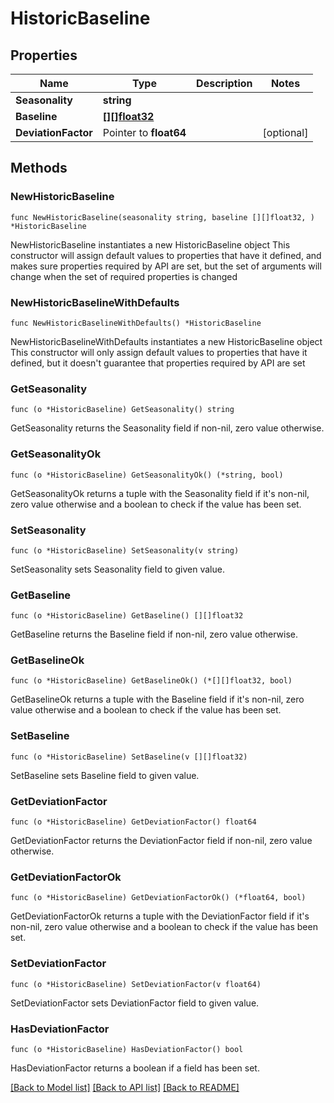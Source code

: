 # HistoricBaseline

## Properties

Name | Type | Description | Notes
------------ | ------------- | ------------- | -------------
**Seasonality** | **string** |  | 
**Baseline** | [**[][]float32**](array.md) |  | 
**DeviationFactor** | Pointer to **float64** |  | [optional] 

## Methods

### NewHistoricBaseline

`func NewHistoricBaseline(seasonality string, baseline [][]float32, ) *HistoricBaseline`

NewHistoricBaseline instantiates a new HistoricBaseline object
This constructor will assign default values to properties that have it defined,
and makes sure properties required by API are set, but the set of arguments
will change when the set of required properties is changed

### NewHistoricBaselineWithDefaults

`func NewHistoricBaselineWithDefaults() *HistoricBaseline`

NewHistoricBaselineWithDefaults instantiates a new HistoricBaseline object
This constructor will only assign default values to properties that have it defined,
but it doesn't guarantee that properties required by API are set

### GetSeasonality

`func (o *HistoricBaseline) GetSeasonality() string`

GetSeasonality returns the Seasonality field if non-nil, zero value otherwise.

### GetSeasonalityOk

`func (o *HistoricBaseline) GetSeasonalityOk() (*string, bool)`

GetSeasonalityOk returns a tuple with the Seasonality field if it's non-nil, zero value otherwise
and a boolean to check if the value has been set.

### SetSeasonality

`func (o *HistoricBaseline) SetSeasonality(v string)`

SetSeasonality sets Seasonality field to given value.


### GetBaseline

`func (o *HistoricBaseline) GetBaseline() [][]float32`

GetBaseline returns the Baseline field if non-nil, zero value otherwise.

### GetBaselineOk

`func (o *HistoricBaseline) GetBaselineOk() (*[][]float32, bool)`

GetBaselineOk returns a tuple with the Baseline field if it's non-nil, zero value otherwise
and a boolean to check if the value has been set.

### SetBaseline

`func (o *HistoricBaseline) SetBaseline(v [][]float32)`

SetBaseline sets Baseline field to given value.


### GetDeviationFactor

`func (o *HistoricBaseline) GetDeviationFactor() float64`

GetDeviationFactor returns the DeviationFactor field if non-nil, zero value otherwise.

### GetDeviationFactorOk

`func (o *HistoricBaseline) GetDeviationFactorOk() (*float64, bool)`

GetDeviationFactorOk returns a tuple with the DeviationFactor field if it's non-nil, zero value otherwise
and a boolean to check if the value has been set.

### SetDeviationFactor

`func (o *HistoricBaseline) SetDeviationFactor(v float64)`

SetDeviationFactor sets DeviationFactor field to given value.

### HasDeviationFactor

`func (o *HistoricBaseline) HasDeviationFactor() bool`

HasDeviationFactor returns a boolean if a field has been set.


[[Back to Model list]](../README.md#documentation-for-models) [[Back to API list]](../README.md#documentation-for-api-endpoints) [[Back to README]](../README.md)


